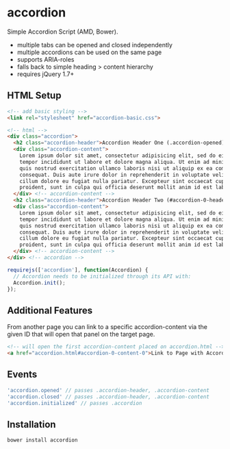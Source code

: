 # accordion

Simple Accordion Script (AMD, Bower).

* multiple tabs can be opened and closed independently
* multiple accordions can be used on the same page
* supports ARIA-roles
* falls back to simple heading > content hierarchy
* requires jQuery 1.7+

## HTML Setup

```html
<!-- add basic styling -->
<link rel="stylesheet" href="accordion-basic.css">

<!-- html -->
<div class="accordion">
  <h2 class="accordion-header">Accordion Header One (.accordion-opened)</h2>
  <div class="accordion-content">
    Lorem ipsum dolor sit amet, consectetur adipisicing elit, sed do eiusmod
    tempor incididunt ut labore et dolore magna aliqua. Ut enim ad minim veniam,
    quis nostrud exercitation ullamco laboris nisi ut aliquip ex ea commodo
    consequat. Duis aute irure dolor in reprehenderit in voluptate velit esse
    cillum dolore eu fugiat nulla pariatur. Excepteur sint occaecat cupidatat non
    proident, sunt in culpa qui officia deserunt mollit anim id est laborum.
  </div> <!-- accordion-content -->
  <h2 class="accordion-header">Accordion Header Two (#accordion-0-header-1)</h2>
  <div class="accordion-content">
    Lorem ipsum dolor sit amet, consectetur adipisicing elit, sed do eiusmod
    tempor incididunt ut labore et dolore magna aliqua. Ut enim ad minim veniam,
    quis nostrud exercitation ullamco laboris nisi ut aliquip ex ea commodo
    consequat. Duis aute irure dolor in reprehenderit in voluptate velit esse
    cillum dolore eu fugiat nulla pariatur. Excepteur sint occaecat cupidatat non
    proident, sunt in culpa qui officia deserunt mollit anim id est laborum.
  </div> <!-- accordion-content -->
</div> <!-- accordion -->
```

```javascript
requirejs(['accordion'], function(Accordion) {
  // Accordion needs to be initialized through its API with:
  Accordion.init();
});
```

## Additional Features

From another page you can link to a specific accordion-content via the given ID that will open that panel on the target page.

```html
<!-- will open the first accordion-content placed on accordion.html -->
<a href="accordion.html#accordion-0-content-0">Link to Page with Accordion</a>
```

## Events

```javascript
'accordion.opened' // passes .accordion-header, .accordion-content
'accordion.closed' // passes .accordion-header, .accordion-content
'accordion.initialized' // passes .accordion
```

## Installation

```shell
bower install accordion
```
